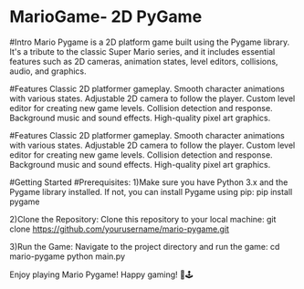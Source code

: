 # MarioGame- 2D PyGame
#Intro
Mario Pygame is a 2D platform game built using the Pygame library. It's a tribute to the classic Super Mario series, and it includes essential features such as 2D cameras, animation states, level editors, collisions, audio, and graphics.

#Features
Classic 2D platformer gameplay.
Smooth character animations with various states.
Adjustable 2D camera to follow the player.
Custom level editor for creating new game levels.
Collision detection and response.
Background music and sound effects.
High-quality pixel art graphics.

#Features
Classic 2D platformer gameplay.
Smooth character animations with various states.
Adjustable 2D camera to follow the player.
Custom level editor for creating new game levels.
Collision detection and response.
Background music and sound effects.
High-quality pixel art graphics.

#Getting Started
#Prerequisites:
1)Make sure you have Python 3.x and the Pygame library installed. If not, you can install Pygame using pip:
pip install pygame

2)Clone the Repository: Clone this repository to your local machine:
git clone https://github.com/yourusername/mario-pygame.git

3)Run the Game: Navigate to the project directory and run the game:
cd mario-pygame
python main.py


Enjoy playing Mario Pygame! 
Happy gaming! 🍄🕹️
